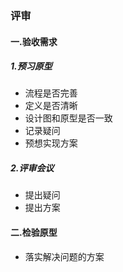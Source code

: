 ### 评审
#### 一.验收需求
##### 1.预习原型
* 流程是否完善
* 定义是否清晰
* 设计图和原型是否一致
* 记录疑问
* 预想实现方案

##### 2.评审会议
* 提出疑问
* 提出方案

#### 二.检验原型
* 落实解决问题的方案
